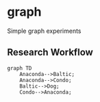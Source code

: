 # graph
Simple graph experiments


## Research Workflow
```mermaid
graph TD
    Anaconda-->Baltic;
    Anaconda-->Condo;
    Baltic-->Dog;
    Condo-->Anaconda;
```
